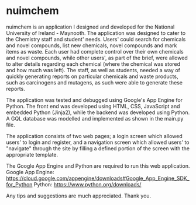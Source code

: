 # nuimchem

nuimchem is an application I designed and developed for the National University of Ireland - Maynooth. The application was designed to cater to the Chemistry staff and student' needs. Users' could search for chemicals and novel compounds, list new chemicals, novel compounds and mark items as waste. Each user had complete control over their own chemicals and novel compounds, while other users', as part of the brief, were allowed to alter details regarding each chemical (where the chemical was stored and how much was left). The staff, as well as students, needed a way of quickly generating reports on particular chemicals and waste products, such as carcinogens and mutagens, as such were able to generate these reports.

The application was tested and debugged using Google's App Engine for Python. The front end was developed using HTML, CSS, JavaScript and embedded Python (Jinja2), while the backend was developed using Python. A GQL database was modelled and implemented as shown in the main.py file.

The application consists of two web pages; a login screen which allowed users' to login and register, and a navigation screen which allowed users' to "navigate" through the site by filling a defined portion of the screen with the appropriate template.

The Google App Engine and Python are required to run this web application.
Google App Engine: https://cloud.google.com/appengine/downloads#Google_App_Engine_SDK_for_Python
Python: https://www.python.org/downloads/

Any tips and suggestions are much appreciated. Thank you.

